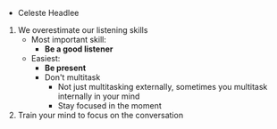- Celeste Headlee 

1. We overestimate our listening skills
	- Most important skill:
		- **Be a good listener**
	- Easiest: 
		- **Be present**
		- Don't multitask
			- Not just multitasking externally, sometimes you multitask internally in your mind
			- Stay focused in the moment 
2. Train your mind to focus on the conversation 